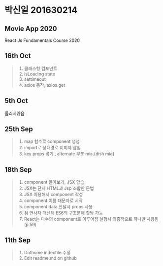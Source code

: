 # 박신일 201630214  
## Movie App 2020

React Js Fundamentals Course 2020
## 16th Oct
>1. 클래스형 컴포넌트
>2. isLoading state
>3. settimeout
>4. axios 동작, axios.get
## 5th  Oct
 올리지않음
## 25th Sep
>1. map 함수로 component 생성
>2. import로 상대경로 이미지 삽입 
>3. key props 넣기 , alternate 부분 mia.{dish mia} 

## 18th Sep
>1. component 알아보기, JSX 합습
>2. JSX는 단지 HTML과 Jsp 조합한 문법
>3. JSX 이용해서 component 작성
>4. component 이름 대문자로 시작
>5. component data 전달시 props 사용
>6. 점 연사자 대신해 ES6의 구조분해 할당 가능
>7. React는 다수의 component로 이루어짐 실행시 최종적으로 하나만 사용됨 (p.59)

## 11th Sep 
>1. Dothome indexfile 수정
>2. Edit readme.md on github
 